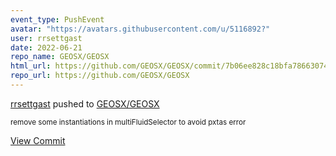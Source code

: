 ```yaml
---
event_type: PushEvent
avatar: "https://avatars.githubusercontent.com/u/5116892?"
user: rrsettgast
date: 2022-06-21
repo_name: GEOSX/GEOSX
html_url: https://github.com/GEOSX/GEOSX/commit/7b06ee828c18bfa7866307472576bcbc3ead3840
repo_url: https://github.com/GEOSX/GEOSX
---
```


<a href='https://github.com/rrsettgast' target='_blank'>rrsettgast</a> pushed to <a href='https://github.com/GEOSX/GEOSX' target='_blank'>GEOSX/GEOSX</a>

<small>remove some instantiations in multiFluidSelector to avoid pxtas error</small>

<a href='https://github.com/GEOSX/GEOSX/commit/7b06ee828c18bfa7866307472576bcbc3ead3840' target='_blank'>View Commit</a>